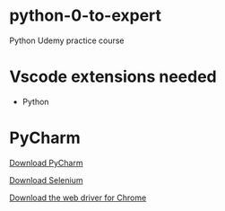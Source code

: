 # python-0-to-expert
Python Udemy practice course

# Vscode extensions needed

+ Python

# PyCharm

[Download PyCharm](https://www.jetbrains.com/es-es/pycharm/download/download-thanks.html?platform=windows&code=PCC)

[Download Selenium](https://pypi.org/project/selenium/)

[Download the web driver for Chrome](https://chromedriver.chromium.org/downloads)

